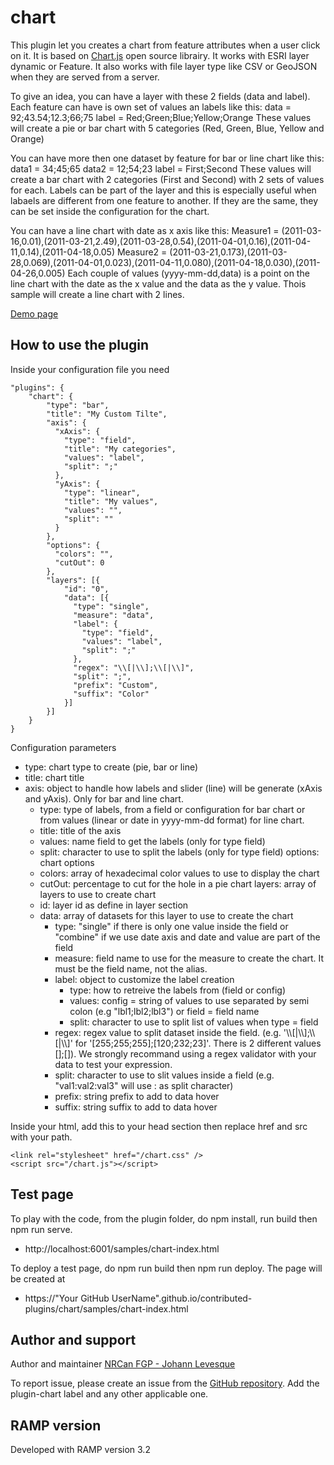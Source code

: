 # chart
This plugin let you creates a chart from feature attributes when a user click on it. It is based on [Chart.js](https://www.chartjs.org/) open source librairy.
It works with ESRI layer dynamic or Feature. It also works with file layer type like CSV or GeoJSON when they are served from a server.

To give an idea, you can have a layer with these 2 fields (data and label). Each feature can have is own set of values an labels like this:
data = 92;43.54;12.3;66;75
label = Red;Green;Blue;Yellow;Orange
These values will create a pie or bar chart with 5 categories (Red, Green, Blue, Yellow and Orange)

You can have more then one dataset by feature for bar or line chart like this:
data1 = 34;45;65
data2 = 12;54;23
label = First;Second
These values will create a bar chart with 2 categories (First and Second) with 2 sets of values for each. Labels can be part of the layer and this is especially
useful when labaels are different from one feature to another. If they are the same, they can be set inside the configuration for the chart.

You can have a line chart with date as x axis like this:
Measure1 = (2011-03-16,0.01),(2011-03-21,2.49),(2011-03-28,0.54),(2011-04-01,0.16),(2011-04-11,0.14),(2011-04-18,0.05)
Measure2 = (2011-03-21,0.173),(2011-03-28,0.069),(2011-04-01,0.023),(2011-04-11,0.080),(2011-04-18,0.030),(2011-04-26,0.005)
Each couple of values (yyyy-mm-dd,data) is a point on the line chart with the date as the x value and the data as the y value. Thois sample will create a line chart with 2 lines.

[Demo page](https://jolevesq.github.io/contributed-plugins/chart/samples/chart-index.html)

## How to use the plugin
Inside your configuration file you need
```
"plugins": {
    "chart": {
        "type": "bar",
        "title": "My Custom Tilte",
        "axis": {
          "xAxis": {
            "type": "field",
            "title": "My categories",
            "values": "label",
            "split": ";"
          },
          "yAxis": {
            "type": "linear",
            "title": "My values",
            "values": "",
            "split": ""
          }
        },
        "options": {
          "colors": "",
          "cutOut": 0
        },
        "layers": [{
            "id": "0",
            "data": [{
              "type": "single",
              "measure": "data",
              "label": {
                "type": "field",
                "values": "label",
                "split": ";"
              },
              "regex": "\\[|\\];\\[|\\]",
              "split": ";",
              "prefix": "Custom",
              "suffix": "Color"
            }]
        }]
    }
}
```

Configuration parameters
- type: chart type to create (pie, bar or line)
- title: chart title
- axis: object to handle how labels and slider (line) will be generate (xAxis and yAxis). Only for bar and line chart.
  - type: type of labels, from a field or configuration for bar chart or from values (linear or date in yyyy-mm-dd format) for line chart.
  - title: title of the axis
  - values: name field to get the labels (only for type field)
  - split: character to use to split the labels (only for type field)
options: chart options
  - colors: array of hexadecimal color values to use to display the chart
  - cutOut: percentage to cut for the hole in a pie chart
layers: array of layers to use to create chart
  - id: layer id as define in layer section
  - data: array of datasets for this layer to use to create the chart
    - type: "single" if there is only one value inside the field or "combine" if we use date axis and date and value are part of the field
    - measure: field name to use for the measure to create the chart. It must be the field name, not the alias.
    - label: object to customize the label creation
      - type: how to retreive the labels from (field or config)
      - values: config = string of values to use separated by semi colon (e.g "lbl1;lbl2;lbl3") or field = field name
      - split: character to use to split list of values when type = field
    - regex: regex value to split dataset inside the field. (e.g. '\\\\[|\\\\];\\\\[|\\\\]' for '[255;255;255];[120;232;23]'. There is 2 different values [];[]). We strongly recommand using a regex validator with your data to test your expression.
    - split: character to use to slit values inside a field (e.g. "val1:val2:val3" will use : as split character)
    - prefix: string prefix to add to data hover
    - suffix: string suffix to add to data hover


Inside your html, add this to your head section then replace href and src with your path.
```
<link rel="stylesheet" href="/chart.css" />
<script src="/chart.js"></script>
```

## Test page
To play with the code, from the plugin folder, do npm install, run build then npm run serve.
- http://localhost:6001/samples/chart-index.html

To deploy a test page, do npm run build then npm run deploy. The page will be created at
- https://"Your GitHub UserName".github.io/contributed-plugins/chart/samples/chart-index.html

## Author and support
Author and maintainer [NRCan FGP - Johann Levesque](https://github.com/jolevesq)

To report issue, please create an issue from the [GitHub repository](https://github.com/fgpv-vpgf/contributed-plugins/issues). Add the plugin-chart label and any other applicable one.

## RAMP version
Developed with RAMP version 3.2